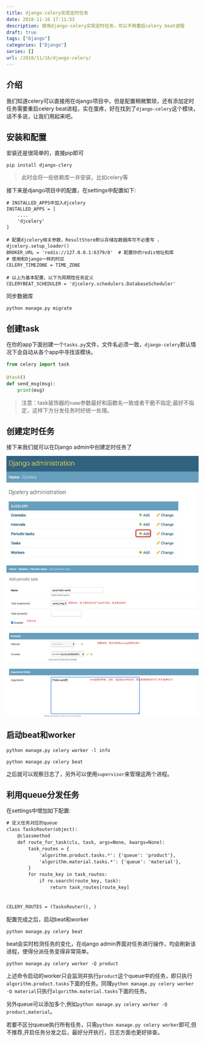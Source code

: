 ```yaml
---
title: django-celery实现定时任务
date: 2018-11-16 17:11:53
description: 使用django-celery实现定时任务，可以不用重启celery beat进程
draft: true
tags: ["Django"]
categories: ["Django"]
series: []
url: /2018/11/16/django-celery/
---
```

## 介绍
我们知道celery可以直接用在django项目中，但是配置稍微繁琐，还有添加定时任务需要重启celery beat进程，实在蛋疼，好在找到了`django-celery`这个模块，话不多说，让我们用起来吧。

## 安装和配置

安装还是很简单的，直接pip即可

```text
pip install django-clery
```

> 此时会将一些依赖库一并安装，比如celery等

接下来是django项目中的配置，在settings中配置如下:

```text
# INSTALLED_APPS中加入djcelery
INSTALLED_APPS = [
    ....
    'djcelery'
]

# 配置djcelery相关参数，ResultStore默认存储在数据库可不必重写 ，
djcelery.setup_loader()
BROKER_URL = 'redis://127.0.0.1:6379/8'  # 配置你的redis地址和库
# 使用和Django一样的时区
CELERY_TIMEZONE = TIME_ZONE

# 以上为基本配置，以下为周期性任务定义
CELERYBEAT_SCHEDULER = 'djcelery.schedulers.DatabaseScheduler'
```

同步数据库

```text
python manage.py migrate
```

## 创建task

在你的app下面创建一个`tasks.py`文件，文件名必须一致，`django-celery`默认情况下会自动从各个app中寻找该模块。

```python
from celery import task

@task()
def send_msg(msg):
    print(msg)
```

> 注意：task装饰器的`name`参数最好和函数名一致或者干脆不指定;最好不指定，这样下方分发任务时好统一处理。

## 创建定时任务

接下来我们就可以在Django admin中创建定时任务了

![](/images/2018-11-16/QQ20170613-215907.jpg)
![](/images/2018-11-16/QQ20170613-220348.jpg)

## 启动beat和worker

```text
python manage.py celery worker -l info
```

```text
python manage.py celery beat
```

之后就可以观察日志了，另外可以使用`supervisor`来管理这两个进程。

## 利用queue分发任务

在settings中增加如下配置:

```reStructuredText
# 定义任务对应的queue
class TasksRouter(object):
    @classmethod
    def route_for_task(cls, task, args=None, kwargs=None):
        task_routes = {
            'algorithm.product.tasks.*': {'queue': 'product'},
            'algorithm.material.tasks.*': {'queue': 'material'},
        }
        for route_key in task_routes:
            if re.search(route_key, task):
                return task_routes[route_key]


CELERY_ROUTES = (TasksRouter(), )
```

配置完成之后，启动beat和worker

```
python manage.py celery beat
```

beat会实时检测任务的变化，在django admin界面对任务进行操作，均会刷新该进程，使得分派任务变得非常简单。

```reStructuredText
python manage.py celery worker -Q product
```

上述命令启动的worker只会监测并执行`product`这个queue中的任务，即只执行`algorithm.product.tasks`下面的任务。同理`python manage.py celery worker -Q material`只执行`algorithm.material.tasks`下面的任务。

另外queue可以添加多个,例如`python manage.py celery worker -Q product,material`。

若要不区分queue执行所有任务，只需`python manage.py celery worker`即可,但不推荐,开启任务分发之后，最好分开执行，日志方面也更好排查。